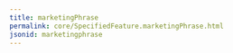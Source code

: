 ```yaml
---
title: marketingPhrase
permalink: core/SpecifiedFeature.marketingPhrase.html
jsonid: marketingphrase
---
```

